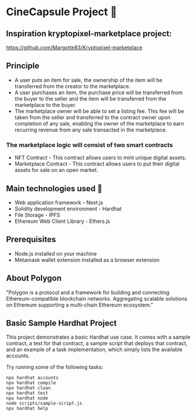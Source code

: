 # CineCapsule Project 🍿
## Inspiration kryptopixel-marketplace project: 
https://github.com/Margotte83/Kryptopixel-marketplace

## Principle
* A user puts an item for sale, the ownership of the item will be transferred from the creator to the marketplace.
* A user purchases an item, the purchase price will be transferred from the buyer to the seller and the item will be transferred from the marketplace to the buyer.
* The marketplace owner will be able to set a listing fee. This fee will be taken from the seller and transferred to the contract owner upon completion of any sale, enabling the owner of the marketplace to earn recurring revenue from any sale transacted in the marketplace.

### The marketplace logic will consist of two smart contracts
* NFT Contract - This contract allows users to mint unique digital assets.
* Marketplace Contract - This contract allows users to put their digital assets for sale on an open market.

## Main technologies used 🧰 
* Web application framework - Next.js
* Solidity development environment - Hardhat
* File Storage - IPFS
* Ethereum Web Client Library - Ethers.js

## Prerequisites
* Node.js installed on your machine
* Metamask wallet extension installed as a browser extension

## About Polygon
"Polygon is a protocol and a framework for building and connecting Ethereum-compatible blockchain networks. Aggregating scalable solutions on Ethereum supporting a multi-chain Ethereum ecosystem."

## Basic Sample Hardhat Project

This project demonstrates a basic Hardhat use case. It comes with a sample contract, a test for that contract, a sample script that deploys that contract, and an example of a task implementation, which simply lists the available accounts.

Try running some of the following tasks:

```shell
npx hardhat accounts
npx hardhat compile
npx hardhat clean
npx hardhat test
npx hardhat node
node scripts/sample-script.js
npx hardhat help
```

